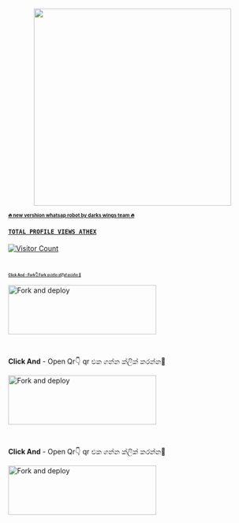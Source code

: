 </p>
<p align="center">
  <a href="#"><img src="http://readme-typing-svg.herokuapp.com?font=Raleway%3Awght%40900&weight=800&size=40&pause=1000&color=F70000&random=false&width=335&height=60&lines=TM+DARK+WINGS"alt="">
</p>
<p align="center">
</p>
<p align="center">
<img src="https://telegra.ph/file/b3e90870a4c8f0f22a1b0.jpg" width="400" height="400"/>
</p>
<p align="center"> 
<h2 style="font-size:70%">🔥 new vershion whatsap robot by darks wings team 🔥 </h2>

</p> 
    
#### ```TOTAL PROFILE VIEWS ATHEX```
![Visitor Count](https://profile-counter.glitch.me/Athe45/count.svg)




</p>
<br>

<h4 style="font-size:50%;colour:red">Click And - Fork👇 Fork කරන්න ක්ලික් කරන්න 💓</h4>

<p align="left">
<a href="https://github.com/Athe45/DW-DARK-ZOOZIE-MD/fork"><img align="center" src="https://telegra.ph/file/a5ba8bd0f677c6df99da9.jpg" alt="Fork and deploy" height="100" width="300" /></a>


</p>
<br>


<b>Click And</b> - Open Qr👇 qr එක ගන්න ක්ලික් කරන්න🥰

<p align="left">
<a href="Message DARKWING : LEADER ATHEX on WhatsApp. https://wa.me/94765359949"><img align="center" src="https://telegra.ph/file/656b127e8ba923cfaf8b8.jpg" alt="Fork and deploy" height="100" width="300" /></a>


</p>
<br>


<b>Click And</b> - Open Qr👇 qr එක ගන්න ක්ලික් කරන්න🥰

<p align="left">
<a href="Message DARKWING : LEADER ATHEX on WhatsApp. https://wa.me/94765359949"><img align="center" src="https://telegra.ph/file/91b3f783b95935af423ff.jpg" alt="Fork and deploy" height="100" width="300" /></a>

